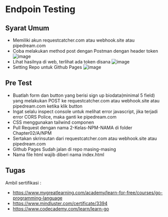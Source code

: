 # Endpoin Testing

## Syarat Umum

* Memiliki akun requestcatcher.com atau webhook.site atau pipedream.com
* Coba melakukan method post dengan Postman dengan header token
  ![image](https://user-images.githubusercontent.com/11188109/220023489-ebb8d666-f099-4384-b2d4-0d165f402ab6.png)
* Lihat hasilnya di web, terlihat ada token disana
  ![image](https://user-images.githubusercontent.com/11188109/220023734-cf442863-7ec4-40eb-abfc-4058f0ca8380.png)
* Setting Repo untuk Github Pages
  ![image](https://user-images.githubusercontent.com/11188109/220018093-6ac9f3ea-af03-47b9-a038-76a2f5a295a2.png)

## Pre Test

* Buatlah form dan button yang berisi sign up biodata(minimal 5 field) yang melakukan POST ke requestcatcher.com atau webhook.site atau pipedream.com ketika klik button
* Ingat selalu inspect console untuk melihat error javascript, jika terjadi error CORS Police, maka ganti ke pipedream.com
* CSS menggunakan tailwind componen
* Pull Request dengan nama 2-Kelas-NPM-NAMA di folder Chapter02/A/NPM
* Sertakan skrinsutan dari requestcatcher.com atau webhook.site atau pipedream.com
* Github Pages Sudah jalan di repo masing-masing
* Nama file html wajib diberi nama index.html


## Tugas

Ambil sertifikasi :
* https://www.mygreatlearning.com/academy/learn-for-free/courses/go-programming-language 
* https://www.mindluster.com/certificate/3394
* https://www.codecademy.com/learn/learn-go
